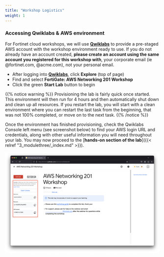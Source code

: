 ```yaml
---
title: "Workshop Logistics"
weight: 1
---
```


### Accessing Qwiklabs & AWS environment

For Fortinet cloud workshops, we will use [**Qwiklabs**](https://fortinet.qwiklabs.com/paths) to provide a pre-staged AWS account with the workshop environment ready to use. If you do not already have an account created, **please create an account using the same account you registered for this workshop with**, your corporate email (ie @fortinet.com, @acme.com), not your personal email.

- After logging into [**Qwiklabs**](https://fortinet.qwiklabs.com/paths), click **Explore** (top of page)
- Find and select **FortiGate: AWS Networking 201 Workshop**
- Click the green **Start Lab** button to begin

{{% notice warning %}}
Provisioning the lab is fairly quick once started. This environment will then run for 4 hours and then automatically shut down and clean up all resources. If you restart the lab, you will start with a clean environment where you can restart the last task from the beginning, that was not 100% completed, or move on to the next task.
{{% /notice %}}

Once the environment has finished provisioning, check the Qwiklabs Console left menu (see screenshot below) to find your AWS login URL and credentials, along with other useful information you will need throughout your lab. You may now proceed to the [**hands-on section of the lab**]({{< relref "3_modulethree/_index.md" >}}).

![](image-ql1.png)